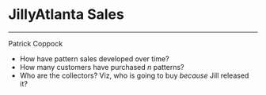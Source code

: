 # JillyAtlanta Sales

***

Patrick Coppock

* How have pattern sales developed over time?
* How many customers have purchased _n_ patterns?
* Who are the collectors?  Viz, who is going to buy _because_ Jill released it?

